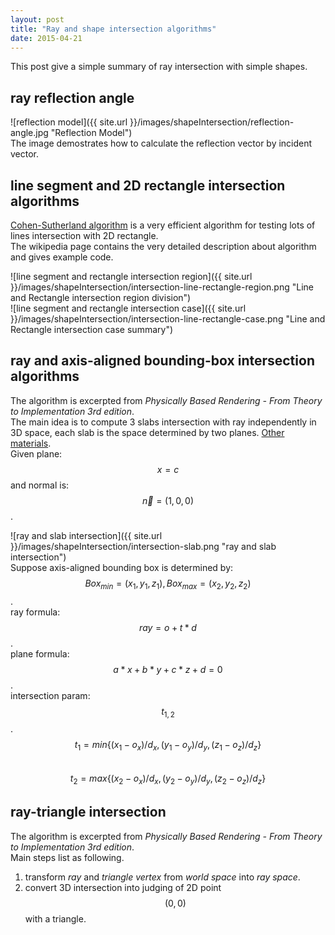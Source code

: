 ```yaml
---
layout: post
title: "Ray and shape intersection algorithms" 
date: 2015-04-21
---
```

This post give a simple summary of ray intersection with simple shapes.

## ray reflection angle

![reflection model]({{ site.url }}/images/shapeIntersection/reflection-angle.jpg "Reflection Model")   
The image demostrates how to calculate the reflection vector by incident vector.

## line segment and 2D rectangle intersection algorithms

[Cohen-Sutherland algorithm](https://en.wikipedia.org/wiki/Cohen%E2%80%93Sutherland_algorithm)
is a very efficient algorithm for testing lots of lines intersection with 2D rectangle.   
The wikipedia page contains the very detailed description about algorithm and gives example code.

![line segment and rectangle intersection region]({{ site.url }}/images/shapeIntersection/intersection-line-rectangle-region.png  "Line and Rectangle intersection region division")   
![line segment and rectangle intersection case]({{ site.url }}/images/shapeIntersection/intersection-line-rectangle-case.png  "Line and Rectangle intersection case summary")   

## ray and axis-aligned bounding-box intersection algorithms

The algorithm is excerpted from *Physically Based Rendering - From Theory to Implementation 3rd edition*.     
The main idea is to compute 3 slabs intersection with ray independently in 3D space, each slab is the space 
determined by two planes. [Other materials](http://people.csail.mit.edu/amy/papers/box-jgt.pdf).    
Given plane: $$ x = c $$ and normal is: $$ \overrightarrow{n}=(1,0,0)$$.

![ray and slab intersection]({{ site.url }}/images/shapeIntersection/intersection-slab.png  "ray and slab intersection")   
Suppose axis-aligned bounding box is determined by: $$ Box_{min} = (x_1, y_1, z_1), Box_{max} = (x_2, y_2, z_2) $$.     
  ray formula:  $$ ray = o + t * d $$.     
  plane formula: $$ a * x + b * y + c * z + d = 0 $$.    
  intersection param: $$ t_{1,2}$$.    
   $$ t_1 = min \left\{(x_1-o_x)/d_x,(y_1-o_y)/d_y,(z_1-o_z)/d_z \right\} $$  
   $$ t_2 = max \left\{(x_2-o_x)/d_x,(y_2-o_y)/d_y,(z_2-o_z)/d_z \right\} $$  
   
## ray-triangle intersection

The algorithm is excerpted from *Physically Based Rendering - From Theory to Implementation 3rd edition*.    
Main steps list as following.
1. transform *ray* and *triangle vertex* from *world space* into *ray space*.
2. convert 3D intersection into judging of 2D point $$ (0,0) $$ with a triangle.

